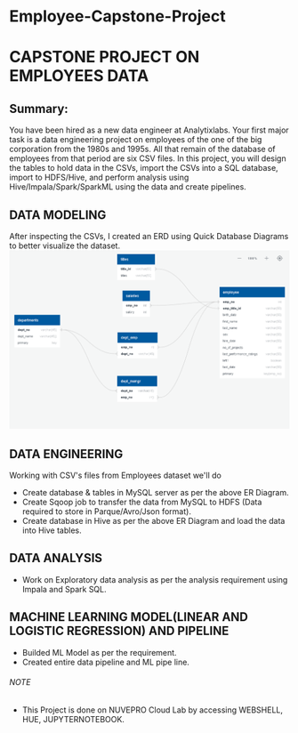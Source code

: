# Employee-Capstone-Project
# CAPSTONE PROJECT ON EMPLOYEES DATA
## Summary:
You have been hired as a new data engineer at Analytixlabs. Your first major task is a data engineering project on 
employees of the one of the big corporation from the 1980s and 1995s. All that remain of the database of employees 
from that period are six CSV files. In this project, you will design the tables to hold data in the CSVs, import the CSVs 
into a SQL database, import to HDFS/Hive, and perform analysis using Hive/Impala/Spark/SparkML using the data and 
create pipelines.

## DATA MODELING
After inspecting the CSVs, I created an ERD using Quick Database Diagrams to better visualize the dataset.
![This is an image](ERD.png)
## DATA ENGINEERING
 Working with CSV's files from Employees dataset we'll do
* Create database & tables in MySQL server as per the above ER Diagram.
* Create Sqoop job to transfer the data from MySQL to HDFS (Data required to store in Parque/Avro/Json format).
* Create database in Hive as per the above ER Diagram and load the data into Hive tables.
## DATA ANALYSIS

* Work on Exploratory data analysis as per the analysis requirement using Impala and Spark SQL.

## MACHINE LEARNING MODEL(LINEAR AND LOGISTIC REGRESSION) AND PIPELINE

* Builded ML Model as per the requirement.
* Created entire data pipeline and ML pipe line.

###### NOTE
* This Project is done on NUVEPRO Cloud Lab by accessing WEBSHELL, HUE, JUPYTERNOTEBOOK.
